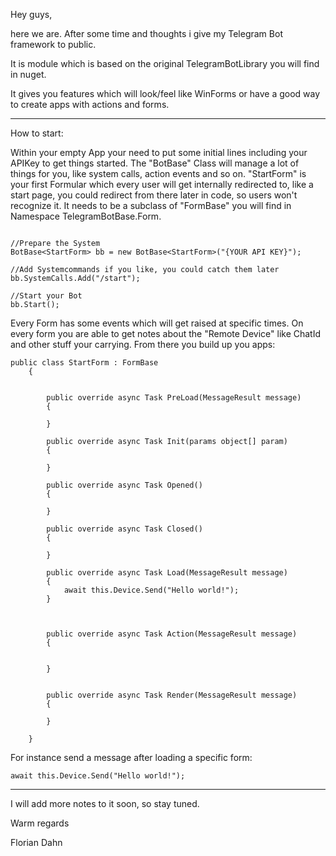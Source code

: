 Hey guys,

here we are. After some time and thoughts i give my Telegram Bot framework to public.

It is module which is based on the original TelegramBotLibrary you will find in nuget.

It gives you features which will look/feel like WinForms or have a good way to create apps with actions and forms.

---

How to start:

Within your empty App your need to put some initial lines including your APIKey to get things started. The "BotBase" Class will manage a lot of things for you, like system calls, action events and so on. "StartForm" is your first Formular which every user will get internally redirected to, like a start page, you could redirect from there later in code, so users won't recognize it. It needs to be a subclass of "FormBase" you will find in Namespace TelegramBotBase.Form.


```

//Prepare the System
BotBase<StartForm> bb = new BotBase<StartForm>("{YOUR API KEY}");

//Add Systemcommands if you like, you could catch them later
bb.SystemCalls.Add("/start");

//Start your Bot
bb.Start();

```

Every Form has some events which will get raised at specific times. On every form you are able to get notes about the "Remote Device" like ChatId and other stuff your carrying. From there you build up you apps:

```
public class StartForm : FormBase
    {


        public override async Task PreLoad(MessageResult message)
        {

        }

        public override async Task Init(params object[] param)
        {
            
        }

        public override async Task Opened()
        {

        }

        public override async Task Closed()
        {

        }

        public override async Task Load(MessageResult message)
        {
            await this.Device.Send("Hello world!");
        }



        public override async Task Action(MessageResult message)
        {


        }


        public override async Task Render(MessageResult message)
        {

        }

    }

```

For instance send a message after loading a specific form:

```
await this.Device.Send("Hello world!");
```


---

I will add more notes to it soon, so stay tuned.

Warm regards

Florian Dahn

